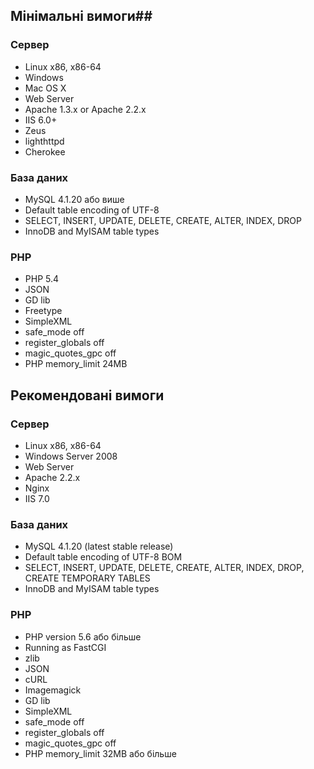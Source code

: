 ## Мінімальні вимоги##
### Сервер ###
* Linux x86, x86-64
* Windows
* Mac OS X
* Web Server
* Apache 1.3.x or Apache 2.2.x
* IIS 6.0+
* Zeus
* lighthttpd
* Cherokee

### База даних ###
* MySQL 4.1.20 або више
* Default table encoding of UTF-8
* SELECT, INSERT, UPDATE, DELETE, CREATE, ALTER, INDEX, DROP
* InnoDB and MyISAM table types


### PHP ###
* PHP 5.4
* JSON
* GD lib
* Freetype
* SimpleXML
* safe_mode off
* register_globals off
* magic_quotes_gpc off
* PHP memory_limit 24MB

## Рекомендовані вимоги ##
### Сервер ###
* Linux x86, x86-64
* Windows Server 2008
* Web Server
* Apache 2.2.x
* Nginx
* IIS 7.0

### База даних ###

* MySQL 4.1.20 (latest stable release)
* Default table encoding of UTF-8 BOM
* SELECT, INSERT, UPDATE, DELETE, CREATE, ALTER, INDEX, DROP, CREATE TEMPORARY TABLES
* InnoDB and MyISAM table types

### PHP ###

* PHP version 5.6 або більше
* Running as FastCGI
* zlib
* JSON
* cURL
* Imagemagick
* GD lib
* SimpleXML
* safe_mode off
* register_globals off
* magic_quotes_gpc off
* PHP memory_limit 32MB або більше
